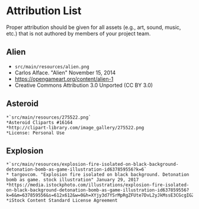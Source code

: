 # Attribution List

Proper attribution should be given for all assets (e.g., art, sound, music, etc.) that is not
authored by members of your project team.

## Alien
* `src/main/resources/alien.png`
* Carlos Alface. "Alien" November 15, 2014
* https://opengameart.org/content/alien-1
* Creative Commons Attribution 3.0 Unported (CC BY 3.0)

## Asteroid
    *`src/main/resources/275522.png`
    *Asteroid Cliparts #16164
    *http://clipart-library.com/image_gallery/275522.png
    *License: Personal Use

## Explosion
    *`src/main/resources/explosion-fire-isolated-on-black-background-detonation-bomb-as-game-illustration-id637859556?k=6`
    * targovcom. "Explosion fire isolated on black background. Detonation bomb as game. stock illustration" January 29, 2017
    *https://media.istockphoto.com/illustrations/explosion-fire-isolated-on-black-background-detonation-bomb-as-game-illustration-id637859556?k=6&m=637859556&s=612x612&w=0&h=XYjy3d7YSrMpRgZFUte7DvL2yJkMssE3CGcgIGZB1lA=
    *iStock Content Standard License Agreement